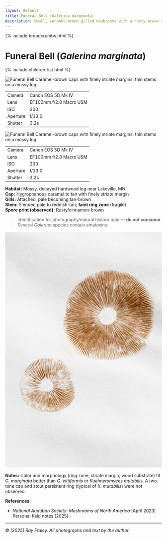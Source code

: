```yaml
---
layout: default
title: Funeral Bell (Galerina marginata)
description: Small, caramel-brown gilled mushrooms with a rusty-brown spore print on mossy wood; likely the deadly Funeral Bell.
---
```


{% include breadcrumbs.html %}
# Funeral Bell (*Galerina marginata*)
{% include children-list.html %}

![Funeral Bell](/gallery/fungi/mushrooms/assets/funeral-bell/E1A6449.jpg)
Caramel-brown caps with finely striate margins; thin stems on a mossy log.
<!-- EXIF Data -->
<div id="E21A6449EXIF">
  <table class="table table-sm table-dark text-light text-center border-light">
    <tbody>
      <tr><td>Camera</td><td>Canon EOS 5D Mk IV</td></tr>
      <tr><td>Lens</td><td>EF100mm f/2.8 Macro USM</td></tr>
      <tr><td>ISO</td><td>200</td></tr>
      <tr><td>Aperture</td><td>f/13.0</td></tr>
      <tr><td>Shutter</td><td>3.2s</td></tr>
    </tbody>
  </table>
</div>


![Funeral Bell](/gallery/fungi/mushrooms/assets/funeral-bell/E1A6452.jpg)
Caramel-brown caps with finely striate margins; thin stems on a mossy log.
<!-- EXIF Data -->
<div id="E21A6452EXIF">
  <table class="table table-sm table-dark text-light text-center border-light">
    <tbody>
      <tr><td>Camera</td><td>Canon EOS 5D Mk IV</td></tr>
      <tr><td>Lens</td><td>EF100mm f/2.8 Macro USM</td></tr>
      <tr><td>ISO</td><td>200</td></tr>
      <tr><td>Aperture</td><td>f/13.0</td></tr>
      <tr><td>Shutter</td><td>3.2s</td></tr>
    </tbody>
  </table>
</div>

**Habitat:** Mossy, decayed hardwood log near Lakeville, MN  
**Cap:** Hygrophanous caramel to tan with finely striate margin  
**Gills:** Attached, pale becoming tan-brown  
**Stem:** Slender, pale to reddish-tan; **faint ring zone** (fragile)  
**Spore print (observed):** Rusty/cinnamon-brown

> Identification for photography/natural history only — **do not consume**. Several *Galerina* species contain amatoxins.

![Spore Print](/gallery/fungi/mushrooms/assets/funeral-bell/E21A6462.jpg)

**Notes:** Color and morphology (ring zone, striate margin, wood substrate) fit *G. marginata* better than *G. vittiformis* or *Kuehneromyces mutabilis*. A two-tone cap and stout persistent ring (typical of *K. mutabilis*) were not observed.



**References:**  
- *National Audubon Society: Mushrooms of North America* (April 2023)  
Personal field notes (2025)
---

*© [2025] Ray Fraley. All photographs and text by the author.*
